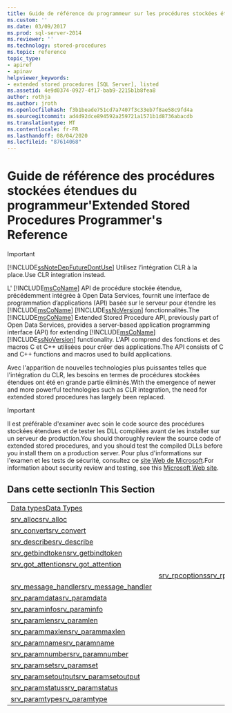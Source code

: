 ```yaml
---
title: Guide de référence du programmeur sur les procédures stockées étendues | Microsoft Docs
ms.custom: ''
ms.date: 03/09/2017
ms.prod: sql-server-2014
ms.reviewer: ''
ms.technology: stored-procedures
ms.topic: reference
topic_type:
- apiref
- apinav
helpviewer_keywords:
- extended stored procedures [SQL Server], listed
ms.assetid: 4e9d0374-0927-4f17-bab9-2215b1b8fea8
author: rothja
ms.author: jroth
ms.openlocfilehash: f3b1beade751cd7a7407f3c33eb7f8ae58c9fd4a
ms.sourcegitcommit: ad4d92dce894592a259721a1571b1d8736abacdb
ms.translationtype: MT
ms.contentlocale: fr-FR
ms.lasthandoff: 08/04/2020
ms.locfileid: "87614068"
---
```

# <a name="extended-stored-procedures-programmer39s-reference"></a><span data-ttu-id="632fa-102">Guide de référence des procédures stockées étendues du programmeur&#39;</span><span class="sxs-lookup"><span data-stu-id="632fa-102">Extended Stored Procedures Programmer&#39;s Reference</span></span>
    
> [!IMPORTANT]  
>  [!INCLUDE[ssNoteDepFutureDontUse](../../includes/ssnotedepfuturedontuse-md.md)] <span data-ttu-id="632fa-103">Utilisez l’intégration CLR à la place.</span><span class="sxs-lookup"><span data-stu-id="632fa-103">Use CLR integration instead.</span></span>  
  
 <span data-ttu-id="632fa-104">L' [!INCLUDE[msCoName](../../includes/msconame-md.md)] API de procédure stockée étendue, précédemment intégrée à Open Data Services, fournit une interface de programmation d’applications (API) basée sur le serveur pour étendre les [!INCLUDE[msCoName](../../includes/msconame-md.md)] [!INCLUDE[ssNoVersion](../../includes/ssnoversion-md.md)] fonctionnalités.</span><span class="sxs-lookup"><span data-stu-id="632fa-104">The [!INCLUDE[msCoName](../../includes/msconame-md.md)] Extended Stored Procedure API, previously part of Open Data Services, provides a server-based application programming interface (API) for extending [!INCLUDE[msCoName](../../includes/msconame-md.md)] [!INCLUDE[ssNoVersion](../../includes/ssnoversion-md.md)] functionality.</span></span> <span data-ttu-id="632fa-105">L'API comprend des fonctions et des macros C et C++ utilisées pour créer des applications.</span><span class="sxs-lookup"><span data-stu-id="632fa-105">The API consists of C and C++ functions and macros used to build applications.</span></span>  
  
 <span data-ttu-id="632fa-106">Avec l'apparition de nouvelles technologies plus puissantes telles que l'intégration du CLR, les besoins en termes de procédures stockées étendues ont été en grande partie éliminés.</span><span class="sxs-lookup"><span data-stu-id="632fa-106">With the emergence of newer and more powerful technologies such as CLR integration, the need for extended stored procedures has largely been replaced.</span></span>  
  
> [!IMPORTANT]  
>  <span data-ttu-id="632fa-107">Il est préférable d'examiner avec soin le code source des procédures stockées étendues et de tester les DLL compilées avant de les installer sur un serveur de production.</span><span class="sxs-lookup"><span data-stu-id="632fa-107">You should thoroughly review the source code of extended stored procedures, and you should test the compiled DLLs before you install them on a production server.</span></span> <span data-ttu-id="632fa-108">Pour plus d'informations sur l'examen et les tests de sécurité, consultez ce [site Web de Microsoft](https://go.microsoft.com/fwlink/?LinkID=54761&amp;clcid=0x409https://msdn.microsoft.com/security/).</span><span class="sxs-lookup"><span data-stu-id="632fa-108">For information about security review and testing, see this [Microsoft Web site](https://go.microsoft.com/fwlink/?LinkID=54761&amp;clcid=0x409https://msdn.microsoft.com/security/).</span></span>  
  
## <a name="in-this-section"></a><span data-ttu-id="632fa-109">Dans cette section</span><span class="sxs-lookup"><span data-stu-id="632fa-109">In This Section</span></span>  
  
|||  
|-|-|  
|[<span data-ttu-id="632fa-110">Data types</span><span class="sxs-lookup"><span data-stu-id="632fa-110">Data Types</span></span>](srv-pfield-extended-stored-procedure-api.md)|  
|[<span data-ttu-id="632fa-111">srv_alloc</span><span class="sxs-lookup"><span data-stu-id="632fa-111">srv_alloc</span></span>](srv-alloc-extended-stored-procedure-api.md)||  
|[<span data-ttu-id="632fa-112">srv_convert</span><span class="sxs-lookup"><span data-stu-id="632fa-112">srv_convert</span></span>](srv-pfieldex-extended-stored-procedure-api.md)|  
|[<span data-ttu-id="632fa-113">srv_describe</span><span class="sxs-lookup"><span data-stu-id="632fa-113">srv_describe</span></span>](srv-rpcdb-extended-stored-procedure-api.md)|  
|[<span data-ttu-id="632fa-114">srv_getbindtoken</span><span class="sxs-lookup"><span data-stu-id="632fa-114">srv_getbindtoken</span></span>](srv-rpcname-extended-stored-procedure-api.md)|  
|[<span data-ttu-id="632fa-115">srv_got_attention</span><span class="sxs-lookup"><span data-stu-id="632fa-115">srv_got_attention</span></span>](srv-rpcnumber-extended-stored-procedure-api.md)|  
||[<span data-ttu-id="632fa-116">srv_rpcoptions</span><span class="sxs-lookup"><span data-stu-id="632fa-116">srv_rpcoptions</span></span>](srv-rpcoptions-extended-stored-procedure-api.md)|  
|[<span data-ttu-id="632fa-117">srv_message_handler</span><span class="sxs-lookup"><span data-stu-id="632fa-117">srv_message_handler</span></span>](srv-rpcowner-extended-stored-procedure-api.md)|  
|[<span data-ttu-id="632fa-118">srv_paramdata</span><span class="sxs-lookup"><span data-stu-id="632fa-118">srv_paramdata</span></span>](srv-rpcparams-extended-stored-procedure-api.md)|  
|[<span data-ttu-id="632fa-119">srv_paraminfo</span><span class="sxs-lookup"><span data-stu-id="632fa-119">srv_paraminfo</span></span>](srv-senddone-extended-stored-procedure-api.md)|  
|[<span data-ttu-id="632fa-120">srv_paramlen</span><span class="sxs-lookup"><span data-stu-id="632fa-120">srv_paramlen</span></span>](srv-sendmsg-extended-stored-procedure-api.md)|  
|[<span data-ttu-id="632fa-121">srv_parammaxlen</span><span class="sxs-lookup"><span data-stu-id="632fa-121">srv_parammaxlen</span></span>](srv-sendrow-extended-stored-procedure-api.md)|  
|[<span data-ttu-id="632fa-122">srv_paramname</span><span class="sxs-lookup"><span data-stu-id="632fa-122">srv_paramname</span></span>](srv-setcoldata-extended-stored-procedure-api.md)|  
|[<span data-ttu-id="632fa-123">srv_paramnumber</span><span class="sxs-lookup"><span data-stu-id="632fa-123">srv_paramnumber</span></span>](srv-setcollen-extended-stored-procedure-api.md)|  
|[<span data-ttu-id="632fa-124">srv_paramset</span><span class="sxs-lookup"><span data-stu-id="632fa-124">srv_paramset</span></span>](srv-setutype-extended-stored-procedure-api.md)|  
|[<span data-ttu-id="632fa-125">srv_paramsetoutput</span><span class="sxs-lookup"><span data-stu-id="632fa-125">srv_paramsetoutput</span></span>](srv-willconvert-extended-stored-procedure-api.md)|  
|[<span data-ttu-id="632fa-126">srv_paramstatus</span><span class="sxs-lookup"><span data-stu-id="632fa-126">srv_paramstatus</span></span>](srv-wsendmsg-extended-stored-procedure-api.md)|  
|[<span data-ttu-id="632fa-127">srv_paramtype</span><span class="sxs-lookup"><span data-stu-id="632fa-127">srv_paramtype</span></span>](srv-paramtype-extended-stored-procedure-api.md)||  
  
  
